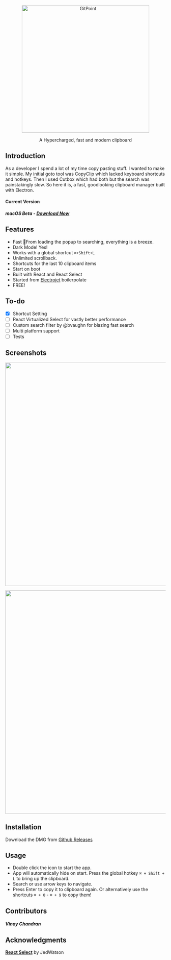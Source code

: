 <p align="center">
  <a href="https://github.com/o-my-code/hyperclip/releases/tag/beta/">
    <img alt="GitPoint" title="GitPoint" src="https://i.ibb.co/FX28Rhj/Group-2-4.png" width="400">
  </a>
</p>

<p align="center">
  A Hypercharged, fast and modern clipboard 
</p>

## Introduction
As a developer I spend a lot of my time copy pasting stuff. I wanted to make it simple. My initial goto tool was CopyClip which lacked keyboard shortcuts and hotkeys. Then I used Cutbox which had both but the search was painstakingly slow. So here it is, a fast, goodlooking clipboard manager built with Electron.

#### Current Version
##### macOS Beta - <a href="https://github.com/o-my-code/hyperclip/releases/download/Beta/HyperClip.dmg">Download Now</a>

## Features

* Fast 🚀From loading the popup to searching, everything is a breeze.
* Dark Mode! Yes!
* Works with a global shortcut `⌘+Shift+L`
* Unlimited scrollback.
* Shortcuts for the last 10 clipboard items
* Start on boot
* Built with React and React Select
* Started from <a href="https://github.com/o-my-code/electrojet">Electrojet</a> boilerpolate
* FREE! 

## To-do

- [x] Shortcut Setting
- [ ] React Virtualized Select for vastly better performance
- [ ] Custom search filter by @bvaughn for blazing fast search
- [ ] Multi platform support 
- [ ] Tests

## Screenshots


<p align="center">
  <img src = "https://i.ibb.co/yXRWsBs/Screen-Shot-2019-01-13-at-11-23-37-AM.png" width=700>
</p>

<p align="center">
  <img src = "https://i.ibb.co/DQQcmgP/Screen-Shot-2019-01-13-at-11-22-29-AM.png" width=700>
</p>

## Installation

Download the DMG from <a href="https://github.com/o-my-code/hyperclip/releases/tag/beta">Github Releases</a>

## Usage

* Double click the icon to start the app.
* App will automatically hide on start. Press the global hotkey `⌘ + Shift + L` to bring up the clipboard.
* Search or use arrow keys to navigate.
* Press Enter to copy it to clipboard again. Or alternatively use the shortcuts `⌘ + 0` - `⌘ + 9` to copy them!

## Contributors
##### Vinay Chandran

## Acknowledgments
<b>[React Select](https://react-select.com)</b> by JedWatson
